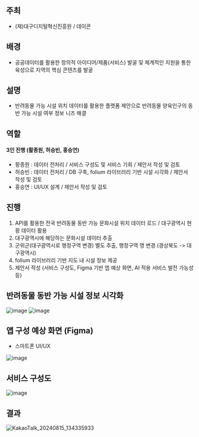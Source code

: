 ## 주최
* (재)대구디지털혁신진흥원 / 데이콘

## 배경
* 공공데이터를 활용한 창의적 아이디어/제품(서비스) 발굴 및 체계적인 지원을 통한 육성으로 지역의 핵심 콘텐츠를 발굴

## 설명
* 반려동물 가능 시설 위치 데이터를 활용한 플랫폼 제안으로 반려동물 양육인구의 동반 가능 시설 여부 정보 니즈 해결

## 역할
#### 3인 진행 (활종원, 허승빈, 홍승연)
* 황종원 : 데이터 전처리 / 서비스 구성도 및 서비스 기회 / 제안서 작성 및 검토
* 허승빈 : 데이터 전처리 / DB 구축, folium 라이브러리 기반 시설 시각화 / 제안서 작성 및 검토
* 홍승연 : UI/UX 설계 / 제안서 작성 및 검토

## 진행
1. API를 활용한 전국 반려동물 동반 가능 문화시설 위치 데이터 로드 / 대구광역시 현황 데이터 활용
2. 대구광역시에 해당하는 문화시설 데이터 추출
3. 군위군(대구광역시로 행정구역 변경) 별도 추출, 행정구역 명 변경 (경상북도 -> 대구광역시)
4. folium 라이브러리 기반 지도 내 시설 정보 제공
5. 제안서 작성 (서비스 구성도, Figma 기반 앱 예상 화면, AI 적용 서비스 발전 가능성 등)

## 반려동물 동반 가능 시설 정보 시각화
![image](https://github.com/user-attachments/assets/b7749a72-81a8-4bda-8a16-2787feb079d4)
![image](https://github.com/user-attachments/assets/36912d5e-7111-4f49-a1f5-07159bd034d9)


## 앱 구성 예상 화면 (Figma)
* 스마트폰 UI/UX

![image](https://github.com/user-attachments/assets/12666f55-358a-41ab-a450-b6e853f11139)


## 서비스 구성도
![image](https://github.com/user-attachments/assets/9f086d9f-88b0-486d-b3e7-96a64065e00e)


## 결과
![KakaoTalk_20240815_134335933](https://github.com/user-attachments/assets/50efe14d-2115-4920-9b6a-80e6da71235d)
